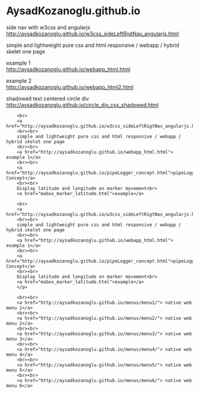 # AysadKozanoglu.github.io
 side nav with w3css and angularjs <br>
 http://aysadkozanoglu.github.io/w3css_sideLeftRigtNav_angularjs.html
 
 simple and lightweight pure css and html responsive / webapp / hybrid skelet one page 
 
 example 1<br>
 http://aysadkozanoglu.github.io/webapp_html.html
 
 example 2<br>
 http://aysadkozanoglu.github.io/webapp_html2.html
 
 shadowed text centered circle div <br>
 http://aysadkozanoglu.github.io/circle_div_css_shadowed.html

        <br>
        <a href="http://aysadkozanoglu.github.io/w3css_sideLeftRigtNav_angularjs.html">link</a>
        <br><br>
        simple and lightweight pure css and html responsive / webapp / hybrid skelet one page
        <br><br>
        <a href="http://aysadkozanoglu.github.io/webapp_html.html"> example 1</a>
        <br><br>
        <a href="http://aysadkozanoglu.github.io/pipeLogger_concept.html">pipeLogger Concept</a>
        <br><br>
        Display latitude and longitude on marker movement<br>
        <a href="mabox_marker_latitude.html">example</a>

        <br>
        <a href="http://aysadkozanoglu.github.io/w3css_sideLeftRigtNav_angularjs.html">link</a>
        <br><br>
        simple and lightweight pure css and html responsive / webapp / hybrid skelet one page
        <br><br>
        <a href="http://aysadkozanoglu.github.io/webapp_html.html"> example 1</a>
        <br><br>
        <a href="http://aysadkozanoglu.github.io/pipeLogger_concept.html">pipeLogger Concept</a>
        <br><br>
        Display latitude and longitude on marker movement<br>
        <a href="mabox_marker_latitude.html">example</a>
        </p>

        <br><br>
        <a href="http://aysadkozanoglu.github.io/menus/menu1/"> native web menu 1</a>
        <br><br>
        <a href="http://aysadkozanoglu.github.io/menus/menu2/"> native web menu 2</a>
        <br><br>
        <a href="http://aysadkozanoglu.github.io/menus/menu3/"> native web menu 3</a>
        <br><br>
        <a href="http://aysadkozanoglu.github.io/menus/menu4/"> native web menu 4</a>
        <br><br>
        <a href="http://aysadkozanoglu.github.io/menus/menu5/"> native web menu 5</a>
        <br><br>
        <a href="http://aysadkozanoglu.github.io/menus/menu6/"> native web menu 6</a>


